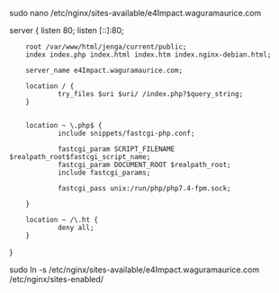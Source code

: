 sudo nano /etc/nginx/sites-available/e4Impact.waguramaurice.com

server {
listen 80;
listen [::]:80;

        root /var/www/html/jenga/current/public;
        index index.php index.html index.htm index.nginx-debian.html;

        server_name e4Impact.waguramaurice.com;

        location / {
                try_files $uri $uri/ /index.php?$query_string;
        }


        location ~ \.php$ {
                include snippets/fastcgi-php.conf;

                fastcgi_param SCRIPT_FILENAME $realpath_root$fastcgi_script_name;
                fastcgi_param DOCUMENT_ROOT $realpath_root;
                include fastcgi_params;

                fastcgi_pass unix:/run/php/php7.4-fpm.sock;

        }

        location ~ /\.ht {
                deny all;
        }

}

sudo ln -s /etc/nginx/sites-available/e4Impact.waguramaurice.com /etc/nginx/sites-enabled/
